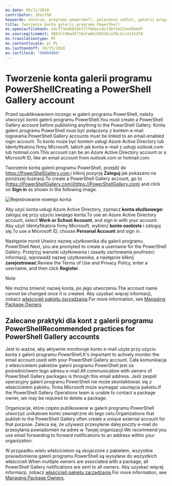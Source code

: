 ```yaml
---
ms.date: 09/11/2018
contributor: JKeithB
keywords: Galeria, programu powershell, polecenie cmdlet, galerii programu PowerShell
title: Tworzenie konta galerii programu PowerShell
ms.openlocfilehash: e4cf73edb03267cff6bbcc0cf3b754225e45be9f
ms.sourcegitcommit: 98b7cfd8ad5718efa8e320526ca76c3cc4141d78
ms.translationtype: MT
ms.contentlocale: pl-PL
ms.lasthandoff: 10/25/2018
ms.locfileid: "50004089"
---
```

# <a name="creating-a-powershell-gallery-account"></a><span data-ttu-id="0a9bc-103">Tworzenie konta galerii programu PowerShell</span><span class="sxs-lookup"><span data-stu-id="0a9bc-103">Creating a PowerShell Gallery account</span></span>

<span data-ttu-id="0a9bc-104">Przed opublikowaniem niczego w galerii programu PowerShell, należy utworzyć konto galerii programu PowerShell.</span><span class="sxs-lookup"><span data-stu-id="0a9bc-104">You must create a PowerShell Gallery account before publishing anything to the PowerShell Gallery.</span></span>
<span data-ttu-id="0a9bc-105">Konta galerii programu PowerShell musi być połączony z kontem e-mail logowania.</span><span class="sxs-lookup"><span data-stu-id="0a9bc-105">PowerShell Gallery accounts must be linked to an email-enabled login account.</span></span> <span data-ttu-id="0a9bc-106">To konto może być kontem usługi Azure Active Directory lub Identyfikatora firmy Microsoft, takich jak konta e-mail z usługi outlook.com lub hotmail.com.</span><span class="sxs-lookup"><span data-stu-id="0a9bc-106">This account can be an Azure Active Directory account or a Microsoft ID, like an email account from outlook.com or hotmail.com.</span></span>

<span data-ttu-id="0a9bc-107">Tworzenie konta galerii programu PowerShell, przejdź do [ https://PowerShellGallery.com ](https://PowerShellGallery.com) i kliknij pozycję **Zaloguj** jak pokazano na poniższej ilustracji.</span><span class="sxs-lookup"><span data-stu-id="0a9bc-107">To create a PowerShell Gallery account, go to [https://PowerShellGallery.com](https://PowerShellGallery.com) and click on **Sign in** as shown in the following image.</span></span>

![Rejestrowanie nowego konta](../../Images/CreateAccount-Register.png)

<span data-ttu-id="0a9bc-109">Aby użyć konta usługi Azure Active Directory, zaznacz **konta służbowego**i zaloguj się przy użyciu swojego konta.</span><span class="sxs-lookup"><span data-stu-id="0a9bc-109">To use an Azure Active Directory account, select **Work or School Account**, and sign in with your account.</span></span> <span data-ttu-id="0a9bc-110">Aby użyć Identyfikatora firmy Microsoft, wybierz **konto osobiste** i zaloguj się.</span><span class="sxs-lookup"><span data-stu-id="0a9bc-110">To use a Microsoft ID, choose **Personal Account** and sign in.</span></span>

<span data-ttu-id="0a9bc-111">Następnie monit Utwórz nazwę użytkownika dla galerii programu PowerShell.</span><span class="sxs-lookup"><span data-stu-id="0a9bc-111">Next, you are prompted to create a username for the PowerShell Gallery.</span></span> <span data-ttu-id="0a9bc-112">Przejrzyj warunki użytkowania i zasady zachowania poufności informacji, wprowadź nazwę użytkownika, a następnie kliknij **zarejestrować**.</span><span class="sxs-lookup"><span data-stu-id="0a9bc-112">Review the Terms of Use and Privacy Policy, enter a username, and then click **Register**.</span></span>

> [!NOTE]
> <span data-ttu-id="0a9bc-113">Nie można zmienić nazwę konta, po jego utworzeniu.</span><span class="sxs-lookup"><span data-stu-id="0a9bc-113">The account name cannot be changed once it is created.</span></span> <span data-ttu-id="0a9bc-114">Aby uzyskać więcej informacji, zobacz [właścicieli pakietu zarządzania](managing-package-owners.md).</span><span class="sxs-lookup"><span data-stu-id="0a9bc-114">For more information, see [Managing Package Owners](managing-package-owners.md).</span></span>

## <a name="recommended-practices-for-powershell-gallery-accounts"></a><span data-ttu-id="0a9bc-115">Zalecane praktyki dla kont z galerii programu PowerShell</span><span class="sxs-lookup"><span data-stu-id="0a9bc-115">Recommended practices for PowerShell Gallery accounts</span></span>

<span data-ttu-id="0a9bc-116">Jest to ważne, aby aktywnie monitoruje konto e-mail użyte przy użyciu konta z galerii programu PowerShell.</span><span class="sxs-lookup"><span data-stu-id="0a9bc-116">It's important to actively monitor the email account used with your PowerShell Gallery account.</span></span> <span data-ttu-id="0a9bc-117">Cała komunikacja z właścicielami pakietów galerii programu PowerShell jest za pośrednictwem tego adresu e-mail.</span><span class="sxs-lookup"><span data-stu-id="0a9bc-117">All communication with owners of PowerShell Gallery packages is through this email address.</span></span> <span data-ttu-id="0a9bc-118">Jeśli zespół operacyjny galerii programu PowerShell nie może skontaktować się z właścicielem pakietu, firma Microsoft może wymagać usunięcia pakietu.</span><span class="sxs-lookup"><span data-stu-id="0a9bc-118">If the PowerShell Gallery Operations team is unable to contact a package owner, we may be required to delete a package.</span></span>

<span data-ttu-id="0a9bc-119">Organizacje, które często publikowanie w galerii programu PowerShell utworzyć unikatowe konto zewnętrzne do tego celu.</span><span class="sxs-lookup"><span data-stu-id="0a9bc-119">Organizations that publish to the PowerShell Gallery often create a unique external account for that purpose.</span></span> <span data-ttu-id="0a9bc-120">Zaleca się, że używasz przesyłanie dalej poczty e-mail do przesyłania powiadomień na adres w Twojej organizacji.</span><span class="sxs-lookup"><span data-stu-id="0a9bc-120">We recommend you use email forwarding to forward notifications to an address within your organization.</span></span>

<span data-ttu-id="0a9bc-121">W przypadku wielu właścicielom są skojarzone z pakietem, wszystkie powiadomienia galerii programu PowerShell są wysyłane do wszystkich właścicieli.</span><span class="sxs-lookup"><span data-stu-id="0a9bc-121">When multiple owners are associated with a package, all PowerShell Gallery notifications are sent to all owners.</span></span> <span data-ttu-id="0a9bc-122">Aby uzyskać więcej informacji, zobacz [właścicieli pakietu zarządzania](managing-package-owners.md).</span><span class="sxs-lookup"><span data-stu-id="0a9bc-122">For more information, see [Managing Package Owners](managing-package-owners.md).</span></span>
